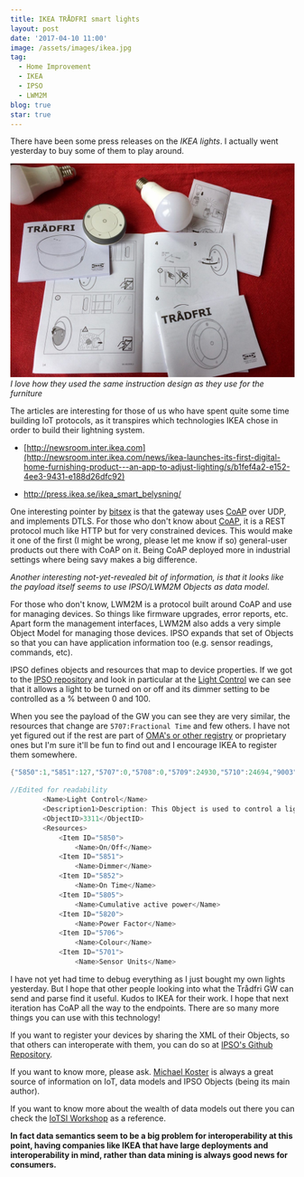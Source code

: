 ```yaml
---
title: IKEA TRÅDFRI smart lights
layout: post
date: '2017-04-10 11:00'
image: /assets/images/ikea.jpg
tag:
  - Home Improvement
  - IKEA
  - IPSO
  - LWM2M
blog: true
star: true
---
```


There have been some press releases on the *IKEA lights*. I actually went yesterday to buy some of them to play around.

![I love IKEA instructions](/assets/images/ikea.jpg)*I love how they used the same instruction design as they use for the furniture*

The articles are interesting for those of us who have spent quite some time building IoT protocols, as it transpires which technologies IKEA chose in order to build their lightning system.
 - [http://newsroom.inter.ikea.com](http://newsroom.inter.ikea.com/news/ikea-launches-its-first-digital-home-furnishing-product---an-app-to-adjust-lighting/s/b1fef4a2-e152-4ee3-9431-e188d26dfc92)

- <http://press.ikea.se/ikea_smart_belysning/>

One interesting pointer by [bitsex](https://bitsex.net/software/2017/coap-endpoints-on-ikea-tradfri/) is that the gateway uses [CoAP](http://coap.technology) over UDP, and implements DTLS. For those who don't know about [CoAP](https://tools.ietf.org/html/rfc7252), it is a REST protocol much like HTTP but for very constrained devices. This would make it one of the first (I might be wrong, please let me know if so) general-user products out there with CoAP on it. Being CoAP deployed more in industrial settings where being savy makes a big difference.

*Another interesting not-yet-revealed bit of information, is that it looks like the payload itself seems to use IPSO/LWM2M Objects as data model.*

For those who don't know, LWM2M is a protocol built around CoAP and use for managing devices. So things like firmware upgrades, error reports, etc. Apart form the management interfaces, LWM2M also adds a very simple Object Model for managing those devices. IPSO expands that set of Objects so that you can have application information too (e.g. sensor readings, commands, etc).

IPSO defines objects and resources that map to device properties. If we got to the [IPSO repository](https://github.com/IPSO-Alliance/pub) and look in particular at the
[Light Control](https://github.com/IPSO-Alliance/pub/blob/master/reg/xml/3311.xml) we can see that it allows a light to be turned on or off and its dimmer setting to be controlled as a % between 0 and 100.

When you see the payload of the GW you can see they are very similar, the resources that change are `5707:Fractional Time` and few others. I have not yet figured out if the rest are part of [OMA's or other registry](http://www.openmobilealliance.org/wp/OMNA/LwM2M/LwM2MRegistry.html) or proprietary ones but I'm sure it'll be fun to find out and I encourage IKEA to register them somewhere.

```c
{"5850":1,"5851":127,"5707":0,"5708":0,"5709":24930,"5710":24694,"9003":0,"5711":250,"5706":"f5faf6"}
```

```c
//Edited for readability
		<Name>Light Control</Name>
		<Description1>Description: This Object is used to control a light source, such as a LED or other light.  It allows a light to be turned on or off and its dimmer setting to be control as a % between 0 and 100. An optional colour setting enables a string to be used to indicate the desired colour.</Description1>
		<ObjectID>3311</ObjectID>
		<Resources>
			<Item ID="5850">
				<Name>On/Off</Name>
			<Item ID="5851">
				<Name>Dimmer</Name>
			<Item ID="5852">
				<Name>On Time</Name>
			<Item ID="5805">
				<Name>Cumulative active power</Name>
			<Item ID="5820">
				<Name>Power Factor</Name>
			<Item ID="5706">
				<Name>Colour</Name>
			<Item ID="5701">
				<Name>Sensor Units</Name>
```


I have not yet had time to debug everything as I just bought my own lights yesterday. But I hope that other people looking into what the Trådfri GW can send and parse find it useful. Kudos to IKEA for their work. I hope that next iteration has CoAP all the way to the endpoints. There are so many more things you can use with this technology!

If you want to register your devices by sharing the XML of their Objects, so that others can interoperate with them, you can do so at [IPSO's Github Repository](https://github.com/IPSO-Alliance/pub/).

If you want to know more, please ask. [Michael Koster](http://iot-datamodels.blogspot.fi) is always a great source of information on IoT, data models and IPSO Objects (being its main author).

If you want to know more about the wealth of data models out there you can check the [IoTSI Workshop](https://www.iab.org/activities/workshops/iotsi/) as a reference.

**In fact data semantics seem to be a big problem for interoperability at this point, having companies like IKEA that have large deployments and interoperability in mind, rather than data mining is always good news for consumers.**
